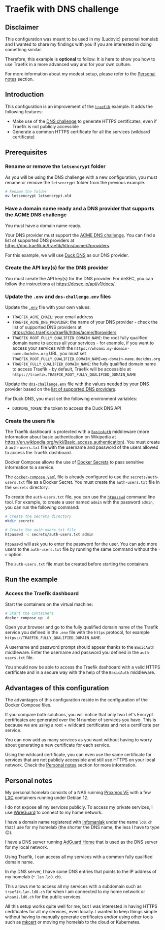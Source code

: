 # Traefik with DNS challenge

## Disclaimer

This configuration was meant to be used in my (Ludovic) personal homelab and I
wanted to share my findings with you if you are interested in doing something
similar.

Therefore, this example is **optional** to follow. It is here to show you how to
use Traefik in a more advanced way and for your own culture.

For more information about my modest setup, please refer to the
[Personal notes](#personal-notes) section.

## Introduction

This configuration is an improvement of the [`traefik`](../02-traefik/README.md)
example. It adds the following features:

- Make use of the
  [DNS challenge](https://doc.traefik.io/traefik/https/acme/#dnschallenge) to
  generate HTTPS certificates, even if Traefik is not publicly accessible
- Generate a common HTTPS certificate for all the services (wildcard
  certificate)

## Prerequisites

### Rename or remove the `letsencrypt` folder

As you will be using the DNS challenge with a new configuration, you must rename
or remove the `letsencrypt` folder from the previous example.

```sh
# Rename the folder
mv letsencrypt letsencrypt.old
```

### Have a domain name ready and a DNS provider that supports the ACME DNS challenge

You must have a domain name ready.

Your DNS provider must support the
[ACME DNS challenge](https://doc.traefik.io/traefik/https/acme/#dnschallenge).
You can find a list of supported DNS providers at
<https://doc.traefik.io/traefik/https/acme/#providers>.

For this example, we will use [Duck DNS](https://duckdns.org/) as our DNS
provider.

### Create the API key(s) for the DNS provider

You must create the API key(s) for the DNS provider. For deSEC, you can follow
the instructions at <https://desec.io/api/v1/docs/>.

### Update the `.env` and `dns-challenge.env` files

Update the [`.env`](.env) file with your own values:

- `TRAEFIK_ACME_EMAIL`: your email address
- `TRAEFIK_ACME_DNS_PROVIDER`: the name of your DNS provider - check the list of
  supported DNS providers at
  <https://doc.traefik.io/traefik/https/acme/#providers>
- `TRAEFIK_ROOT_FULLY_QUALIFIED_DOMAIN_NAME`: the root fully qualified domain
  name to access all your services - for example, if you want to access your
  services with the `https://whoami.my-domain-name.duckdns.org` URL, you must
  set `TRAEFIK_ROOT_FULLY_QUALIFIED_DOMAIN_NAME=my-domain-name.duckdns.org`
- `TRAEFIK_FULLY_QUALIFIED_DOMAIN_NAME`: the fully qualified domain name to
  access Traefik - by default, Traefik will be accessible at
  `https://traefik.TRAEFIK_ROOT_FULLY_QUALIFIED_DOMAIN_NAME`

Update the [`dns-challenge.env`](./dns-challenge.env) file with the values
needed by your DNS provider based on the
[list of supported DNS providers](https://doc.traefik.io/traefik/https/acme/#providers).

For Duck DNS, you must set the following environment variables:

- `DUCKDNS_TOKEN`: the token to access the Duck DNS API

### Create the users file

The Traefik dashboard is protected with a
[`BasicAuth`](https://doc.traefik.io/traefik/middlewares/http/basicauth/)
middleware (more information about basic authentication on Wikipedia at
<https://en.wikipedia.org/wiki/Basic_access_authentication>). You must create a
`auth-users.txt` file with the username and password of the users allowed to
access the Traefik dashboard.

Docker Compose allows the use of
[Docker Secrets](https://docs.docker.com/compose/use-secrets/) to pass sensitive
information to a service.

The [`docker-compose.yaml`](./docker-compose.yaml) file is already configured to
use the `secrets/auth-users.txt` file as a Docker Secret. You must create the
`auth-users.txt` file in the `secrets` directory.

To create the `auth-users.txt` file, you can use the
[`htpasswd`](https://httpd.apache.org/docs/2.4/programs/htpasswd.html) command
line tool. For example, to create a user named `admin` with the password
`admin`, you can run the following command:

```sh
# Create the secrets directory
mkdir secrets

# Create the auth-users.txt file
htpasswd -c secrets/auth-users.txt admin
```

`htpasswd` will ask you to enter the password for the user. You can add more
users to the `auth-users.txt` file by running the same command without the `-c`
option.

The `auth-users.txt` file must be created before starting the containers.

## Run the example

### Access the Traefik dashboard

Start the containers on the virtual machine:

```sh
# Start the containers
docker compose up -d
```

Open your browser and go to the fully qualified domain name of the Traefik
service you defined in the `.env` file with the `https` protocol, for example
`https://TRAEFIK_FULLY_QUALIFIED_DOMAIN_NAME`.

A username and password prompt should appear thanks to the `BasicAuth`
middleware. Enter the username and password you defined in the `auth-users.txt`
file.

You should now be able to access the Traefik dashboard with a valid HTTPS
certificate and in a secure way with the help of the `BasicAuth` middleware.

## Advantages of this configuration

The advantages of this configuration reside in the configuration of the Docker
Compose files.

If you compare both solutions, you will notice that only two Let's Encrypt
certificates are generated over the N number of services you have. This is
because we are using a root + wildcard certificates and not a certificate per
service.

You can now add as many services as you want without having to worry about
generating a new certificate for each service.

Using the wildcard certificate, you can even use the same certificate for
services that are not publicly accessible and still use HTTPS on your local
network. Check the [Personal notes](#personal-notes) section for more
information.

## Personal notes

My personal homelab consists of a NAS running
[Proxmox VE](https://www.proxmox.com/en/proxmox-ve) with a few
[LXC](https://linuxcontainers.org/lxc/) containers running under Debian 12.

I do not expose all my services publicly. To access my private services, I use
[WireGuard](https://www.wireguard.com/) to connect to my home network.

I have a domain name registered with [Infomaniak](https://www.infomaniak.com/)
under the name `ld0.ch` that I use for my homelab (the shorter the DNS name, the
less I have to type 😉).

I have a DNS server running
[AdGuard Home](https://github.com/AdguardTeam/AdguardHome) that is used as the
DNS server for my local network.

Using Traefik, I can access all my services with a common fully qualified domain
name.

In my DNS server, I have some DNS entries that points to the IP address of my
homelab (`*.lan.ld0.ch`).

This allows me to access all my services with a subdomain such as
`traefik.lan.ld0.ch` for when I am connected to my home network or
`whoami.ld0.ch` for the public services.

All this setup works quite well for me, but I was interested in having HTTPS
certificates for all my services, even locally. I wanted to keep things simple
without having to manually generate certificates and/or using other tools such
as [mkcert](https://github.com/FiloSottile/mkcert) or moving my homelab to the
cloud or Kubernetes.
